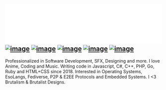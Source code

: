[![image](./kingvon.svg)](https://citri.one/)
[![image](https://img.shields.io/badge/Discord-white?style=flat-square&labelColor=121216&logo=discord&logoColor=ffffff)](https://discord.com/users/1188824598641389574) [![image](https://img.shields.io/badge/Instagram-white?style=flat-square&labelColor=121216&logo=instagram&logoColor=ffffff)](https://instagram.com/citrizon) [![image](https://img.shields.io/badge/Codepen-white?style=flat-square&labelColor=121216&logo=codepen&logoColor=ffffff)](https://codepen.io/citrizon) [![image](https://img.shields.io/badge/GitHub-white?style=flat-square&labelColor=121216&logo=github&logoColor=ffffff)](https://github.com/citrizon) [![image](https://img.shields.io/badge/Fediverse-white?style=flat-square&labelColor=121216&logo=mastodon&logoColor=ffffff)](https://fedi.moegirl.live/@citrizon)
------
Professionalized in Software Development, SFX, Designing and more. I love Anime, Coding and Music. Writing code in Javascript, C#, C++, PHP, Go, Ruby and HTML+CSS since 2018. Interested in Operating Systems, EsoLangs, Fediverse, P2P & E2EE Protocols and Embedded Systems. I <3 Brutalism & Brutalist Designs.
